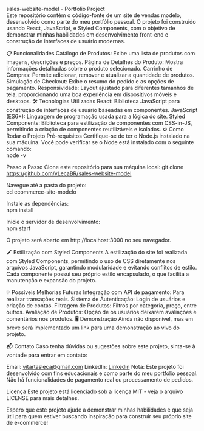 sales-website-model - Portfolio Project <br>
Este repositório contém o código-fonte de um site de vendas modelo, desenvolvido como parte do meu portfólio pessoal. O projeto foi construído usando React, JavaScript, e Styled Components, com o objetivo de demonstrar minhas habilidades em desenvolvimento front-end e construção de interfaces de usuário modernas.

📋 Funcionalidades
Catálogo de Produtos: Exibe uma lista de produtos com imagens, descrições e preços.
Página de Detalhes do Produto: Mostra informações detalhadas sobre o produto selecionado.
Carrinho de Compras: Permite adicionar, remover e atualizar a quantidade de produtos.
Simulação de Checkout: Exibe o resumo do pedido e as opções de pagamento.
Responsividade: Layout ajustado para diferentes tamanhos de tela, proporcionando uma boa experiência em dispositivos móveis e desktops.
🛠️ Tecnologias Utilizadas
React: Biblioteca JavaScript para construção de interfaces de usuário baseadas em componentes.
JavaScript (ES6+): Linguagem de programação usada para a lógica do site.
Styled Components: Biblioteca para estilização de componentes com CSS-in-JS, permitindo a criação de componentes reutilizáveis e isolados.
⚙️ Como Rodar o Projeto
Pré-requisitos
Certifique-se de ter o Node.js instalado na sua máquina. Você pode verificar se o Node está instalado com o seguinte comando:<br>
node -v

Passo a Passo
Clone este repositório para sua máquina local:
git clone https://github.com/vLecaBR/sales-website-model

Navegue até a pasta do projeto:<br>
cd ecommerce-site-modelo

Instale as dependências:<br>
npm install

Inicie o servidor de desenvolvimento:<br>
npm start

O projeto será aberto em http://localhost:3000 no seu navegador.

🖌️ Estilização com Styled Components
A estilização do site foi realizada com Styled Components, permitindo o uso de CSS diretamente nos arquivos JavaScript, garantindo modularidade e evitando conflitos de estilo. Cada componente possui seu próprio estilo encapsulado, o que facilita a manutenção e expansão do projeto.

💡 Possíveis Melhorias Futuras
Integração com API de pagamento: Para realizar transações reais.
Sistema de Autenticação: Login de usuários e criação de contas.
Filtragem de Produtos: Filtros por categoria, preço, entre outros.
Avaliação de Produtos: Opção de os usuários deixarem avaliações e comentários nos produtos.
🖥️ Demonstração
Ainda não disponível, mas em breve será implementado um link para uma demonstração ao vivo do projeto.

📬 Contato
Caso tenha dúvidas ou sugestões sobre este projeto, sinta-se à vontade para entrar em contato:

Email: vitartasleca@gmail.com
LinkedIn: [Linkedin](https://www.linkedin.com/in/victor-leca-vlkbr/)
Nota: Este projeto foi desenvolvido com fins educacionais e como parte do meu portfólio pessoal. Não há funcionalidades de pagamento real ou processamento de pedidos.

Licença
Este projeto está licenciado sob a licença MIT - veja o arquivo LICENSE para mais detalhes.

Espero que este projeto ajude a demonstrar minhas habilidades e que seja útil para quem estiver buscando inspiração para construir seu próprio site de e-commerce!
